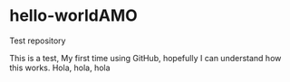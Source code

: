 # hello-worldAMO
Test repository

This is a test, My first time using GitHub, hopefully I can understand how this works.
Hola, hola, hola
